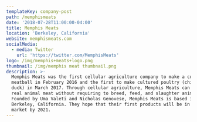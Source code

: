 ```yaml
---
templateKey: company-post
path: /memphismeats
date: '2018-07-28T11:00:00-04:00'
title: Memphis Meats
location: 'Berkeley, California'
website: memphismeats.com
socialMedia:
  - media: Twitter
    url: 'https://twitter.com/MemphisMeats'
logo: /img/memphis+meats+logo.png
thumbnail: /img/memphis meat thumbnail.png
description: >-
  Memphis Meats was the first cellular agriculture company to make a cultured
  meatball in February 2016 and the first to make cultured poultry (chicken and
  duck) in March 2017. Through cellular agriculture, Memphis Meats can produce
  real animal meat without requiring to breed, feed, and slaughter animals.
  Founded by Uma Valeti and Nicholas Genovese, Memphis Meats is based in
  Berkeley, California. They hope that their first products will be in the
  market by 2021.
---
```


